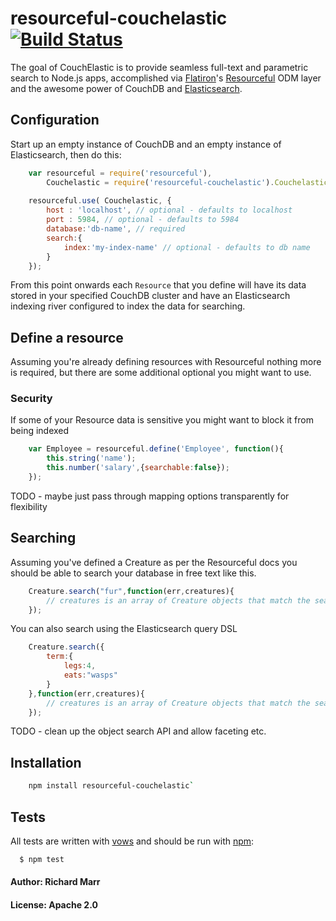 # resourceful-couchelastic [![Build Status](https://secure.travis-ci.org/richmarr/resourceful-couchelastic.png)](http://travis-ci.org/richmarr/resourceful-couchelastic)

The goal of CouchElastic is to provide seamless full-text and parametric search to Node.js apps, 
accomplished via [Flatiron][2]'s [Resourceful][3] ODM layer and the awesome power of CouchDB and [Elasticsearch][4]. 


## Configuration

Start up an empty instance of CouchDB and an empty instance of Elasticsearch, then do this:

``` js
	var resourceful = require('resourceful'),
		Couchelastic = require('resourceful-couchelastic').Couchelastic;
	
	resourceful.use( Couchelastic, {
		host : 'localhost', // optional - defaults to localhost
		port : 5984, // optional - defaults to 5984
		database:'db-name', // required
		search:{
			index:'my-index-name' // optional - defaults to db name
		}
	});
```

From this point onwards each `Resource` that you define will have its data stored in your specified 
CouchDB cluster and have an Elasticsearch indexing river configured to index the data for searching.

## Define a resource

Assuming you're already defining resources with Resourceful nothing more is required, but there are some additional optional you might want to use.

### Security

If some of your Resource data is sensitive you might want to block it from being indexed

``` js
	var Employee = resourceful.define('Employee', function(){
		this.string('name');
		this.number('salary',{searchable:false});
	});
```

TODO - maybe just pass through mapping options transparently for flexibility

## Searching

Assuming you've defined a Creature as per the Resourceful docs you should be able to search your database in free text like this.

``` js
	Creature.search("fur",function(err,creatures){
		// creatures is an array of Creature objects that match the search
	});
```

You can also search using the Elasticsearch query DSL

``` js
	Creature.search({
		term:{
			legs:4,
			eats:"wasps"
		}
	},function(err,creatures){
		// creatures is an array of Creature objects that match the search
	});
```

TODO - clean up the object search API and allow faceting etc.

## Installation

``` bash
	npm install resourceful-couchelastic`
```

## Tests

All tests are written with [vows][0] and should be run with [npm][1]:

``` bash
  $ npm test
```

#### Author: Richard Marr
#### License: Apache 2.0


[0]: http://vowsjs.org
[1]: http://npmjs.org
[2]: http://flatironjs.org/
[3]: https://github.com/flatiron/resourceful/
[4]: http://www.elasticsearch.org